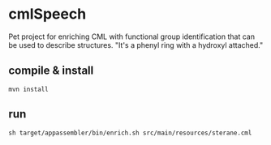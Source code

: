 cmlSpeech
=========

Pet project for enriching CML with functional group identification that can be used to describe
structures. "It's a phenyl ring with a hydroxyl attached."

compile & install
-----------------

    mvn install


run
---

    sh target/appassembler/bin/enrich.sh src/main/resources/sterane.cml 

   
